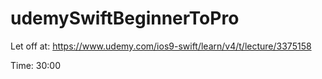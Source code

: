 # udemySwiftBeginnerToPro

Let off at:
https://www.udemy.com/ios9-swift/learn/v4/t/lecture/3375158

Time: 30:00

